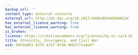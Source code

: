 ```yaml
---
backup_url: ''
content_type: external-resource
external_url: http://dx.doi.org/10.1017/S0003055403000534
has_external_licence_warning: true
has_external_license_warning: true
is_broken: ''
license: https://creativecommons.org/licenses/by-nc-sa/4.0/
title: Ethnicity, Insurgency, and Civil War
uid: b953e051-8275-431f-9fd4-9bb2771a4e6f
---
```

